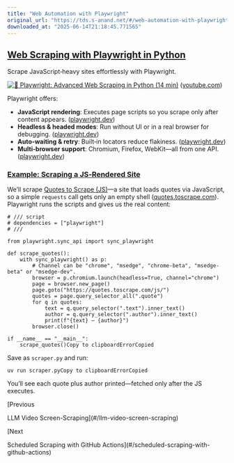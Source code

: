 ```yaml
---
title: "Web Automation with Playwright"
original_url: "https://tds.s-anand.net/#/web-automation-with-playwright?id=web-scraping-with-playwright-in-python"
downloaded_at: "2025-06-14T21:18:45.771565"
---
```


[Web Scraping with Playwright in Python](#/web-automation-with-playwright?id=web-scraping-with-playwright-in-python)
--------------------------------------------------------------------------------------------------------------------

Scrape JavaScript‑heavy sites effortlessly with Playwright.

[![🤖 Playwright: Advanced Web Scraping in Python (14 min)](https://i.ytimg.com/vi_webp/biFzRHk4xpY/sddefault.webp)](https://youtu.be/biFzRHk4xpY) ([youtube.com](https://www.youtube.com/watch?v=biFzRHk4xpY&utm_source=chatgpt.com))

Playwright offers:

* **JavaScript rendering**: Executes page scripts so you scrape only after content appears. ([playwright.dev](https://playwright.dev/python/docs/intro))
* **Headless & headed modes**: Run without UI or in a real browser for debugging. ([playwright.dev](https://playwright.dev/python/docs/intro))
* **Auto‑waiting & retry**: Built‑in locators reduce flakiness. ([playwright.dev](https://playwright.dev/python/docs/locators))
* **Multi‑browser support**: Chromium, Firefox, WebKit—all from one API. ([playwright.dev](https://playwright.dev/python/docs/intro))

### [Example: Scraping a JS‑Rendered Site](#/web-automation-with-playwright?id=example-scraping-a-jsrendered-site)

We’ll scrape [Quotes to Scrape (JS)](https://quotes.toscrape.com/js/)—a site that loads quotes via JavaScript, so a simple `requests` call gets only an empty shell ([quotes.toscrape.com](https://quotes.toscrape.com/js/)). Playwright runs the scripts and gives us the real content:

```
# /// script
# dependencies = ["playwright"]
# ///

from playwright.sync_api import sync_playwright

def scrape_quotes():
    with sync_playwright() as p:
        # Channel can be "chrome", "msedge", "chrome-beta", "msedge-beta" or "msedge-dev".
        browser = p.chromium.launch(headless=True, channel="chrome")
        page = browser.new_page()
        page.goto("https://quotes.toscrape.com/js/")
        quotes = page.query_selector_all(".quote")
        for q in quotes:
            text = q.query_selector(".text").inner_text()
            author = q.query_selector(".author").inner_text()
            print(f"{text} — {author}")
        browser.close()

if __name__ == "__main__":
    scrape_quotes()Copy to clipboardErrorCopied
```

Save as `scraper.py` and run:

```
uv run scraper.pyCopy to clipboardErrorCopied
```

You’ll see each quote plus author printed—fetched only after the JS executes.

[Previous

LLM Video Screen-Scraping](#/llm-video-screen-scraping)

[Next

Scheduled Scraping with GitHub Actions](#/scheduled-scraping-with-github-actions)